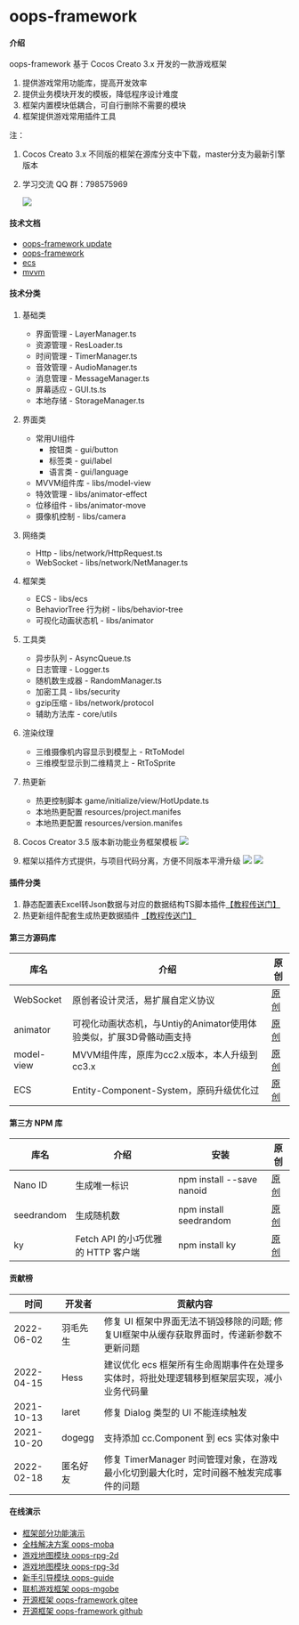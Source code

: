 # oops-framework

#### 介绍
oops-framework 基于 Cocos Creato 3.x 开发的一款游戏框架
1. 提供游戏常用功能库，提高开发效率
2. 提供业务模块开发的模板，降低程序设计难度
3. 框架内置模块低耦合，可自行删除不需要的模块
4. 框架提供游戏常用插件工具

注：
1. Cocos Creato 3.x 不同版的框架在源库分支中下载，master分支为最新引擎版本
2. 学习交流 QQ 群：798575969

    ![](http://dgflash.gitee.io/oops-full-stack-web/doc/img/qq.png)

#### 技术文档
- [oops-framework update](https://gitee.com/dgflash/oops-framework/tree/master/doc/using.md)
- [oops-framework](https://gitee.com/dgflash/oops-framework/tree/master/doc/core)
- [ecs](https://gitee.com/dgflash/oops-framework/tree/master/doc/ecs/ecs.md)
- [mvvm](https://gitee.com/dgflash/oops-framework/tree/master/doc/mvvm)

#### 技术分类
1. 基础类
    - 界面管理 - LayerManager.ts
    - 资源管理 - ResLoader.ts
    - 时间管理 - TimerManager.ts
    - 音效管理 - AudioManager.ts
    - 消息管理 - MessageManager.ts
    - 屏幕适应 - GUI.ts.ts
    - 本地存储 - StorageManager.ts
2. 界面类 
    - 常用UI组件
        - 按钮类 - gui/button
        - 标签类 - gui/label
        - 语言类 - gui/language
    - MVVM组件库 - libs/model-view
    - 特效管理 - libs/animator-effect
    - 位移组件 - libs/animator-move
    - 摄像机控制 - libs/camera
3. 网络类
    - Http - libs/network/HttpRequest.ts
    - WebSocket - libs/network/NetManager.ts
4. 框架类
    - ECS - libs/ecs
    - BehaviorTree 行为树 - libs/behavior-tree
    - 可视化动画状态机 - libs/animator
5. 工具类
    - 异步队列 - AsyncQueue.ts
    - 日志管理 - Logger.ts
    - 随机数生成器 - RandomManager.ts
    - 加密工具 - libs/security
    - gzip压缩 - libs/network/protocol
    - 辅助方法库 - core/utils
6. 渲染纹理 
    - 三维摄像机内容显示到模型上 - RtToModel
    - 三维模型显示到二维精灵上 - RtToSprite
7. 热更新
    - 热更控制脚本 game/initialize/view/HotUpdate.ts
    - 本地热更配置 resources/project.manifes
    - 本地热更配置 resources/version.manifes
8. Cocos Creator 3.5 版本新功能业务框架模板
    ![](http://dgflash.gitee.io/oops-full-stack-web/doc/img/module.png)

9. 框架以插件方式提供，与项目代码分离，方便不同版本平滑升级
    ![](http://dgflash.gitee.io/oops-full-stack-web/doc/img/oops-plug-in1.jpg)
    ![](http://dgflash.gitee.io/oops-full-stack-web/doc/img/oops-plug-in2.jpg)

#### 插件分类
1. 静态配置表Excel转Json数据与对应的数据结构TS脚本插件[【教程传送门】](https://blog.csdn.net/weixin_39324642/article/details/124484273?spm=1001.2014.3001.5502)
2. 热更新组件配套生成热更数据插件 [【教程传送门】](https://blog.csdn.net/weixin_39324642/article/details/124483993?spm=1001.2014.3001.5502)

#### 第三方源码库
| 库名       | 介绍                                                                | 原创                                                         |
| ---------- | ------------------------------------------------------------------- | ------------------------------------------------------------ |
| WebSocket  | 原创者设计灵活，易扩展自定义协议                                    | [原创](https://github.com/wyb10a10/cocos_creator_framework)  |
| animator   | 可视化动画状态机，与Untiy的Animator使用体验类似，扩展3D骨骼动画支持 | [原创](https://github.com/LeeYip/cocos-animator)             |
| model-view | MVVM组件库，原库为cc2.x版本，本人升级到cc3.x                        | [原创](https://github.com/wsssheep/cocos_creator_mvvm_tools) |
| ECS        | Entity-Component-System，原码升级优化过                             | [原创](https://github.com/shangdibaozi/ECS)                  |

#### 第三方 NPM 库
| 库名       | 介绍                               | 安装                      | 原创                                             |
| ---------- | ---------------------------------- | ------------------------- | ------------------------------------------------ |
| Nano ID    | 生成唯一标识                       | npm install --save nanoid | [原创](https://github.com/ai/nanoid)             |
| seedrandom | 生成随机数                         | npm install seedrandom    | [原创](https://www.npmjs.com/package/seedrandom) |
| ky         | Fetch API 的小巧优雅的 HTTP 客户端 | npm install ky            | [原创](https://github.com/sindresorhus/ky)       |

#### 贡献榜
| 时间       | 开发者   | 贡献内容                                                                                    |
| ---------- | -------- | ------------------------------------------------------------------------------------------- |
| 2022-06-02 | 羽毛先生 | 修复 UI 框架中界面无法不销毁移除的问题; 修复UI框架中从缓存获取界面时，传递新参数不更新问题  |
| 2022-04-15 | Hess     | 建议优化 ecs 框架所有生命周期事件在处理多实体时，将批处理逻辑移到框架层实现，减小业务代码量 |
| 2021-10-13 | laret    | 修复 Dialog 类型的 UI 不能连续触发                                                          |
| 2021-10-20 | dogegg   | 支持添加 cc.Component 到 ecs 实体对象中                                                     |
| 2022-02-18 | 匿名好友 | 修复 TimerManager 时间管理对象，在游戏最小化切到最大化时，定时间器不触发完成事件的问题      |

#### 在线演示
- [框架部分功能演示](https://oops-1255342636.cos-website.ap-shanghai.myqcloud.com/oops-framework/)
- [全栈解决方案 oops-moba](https://store.cocos.com/app/detail/3814)
- [游戏地图模块 oops-rpg-2d](https://store.cocos.com/app/detail/3675)
- [游戏地图模块 oops-rpg-3d](https://oops-1255342636.cos-website.ap-shanghai.myqcloud.com/oops-solution/?type=2)
- [新手引导模块 oops-guide](https://store.cocos.com/app/detail/3653)
- [联机游戏框架 oops-mgobe](https://store.cocos.com/app/detail/3574)
- [开源框架 oops-framework gitee](https://gitee.com/dgflash/oops-framework)
- [开源框架 oops-framework github](https://github.com/dgflash/oops-framework)
